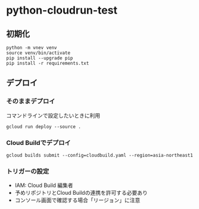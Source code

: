# python-cloudrun-test

## 初期化

```
python -m vnev venv
source venv/bin/activate
pip install --upgrade pip
pip install -r requirements.txt
```

## デプロイ

### そのままデプロイ

コマンドラインで設定したいときに利用

```
gcloud run deploy --source .
```

### Cloud Buildでデプロイ

```
gcloud builds submit --config=cloudbuild.yaml --region=asia-northeast1
```

### トリガーの設定

- IAM: Cloud Build 編集者
- 予めリポジトリとCloud Buildの連携を許可する必要あり
- コンソール画面で確認する場合「リージョン」に注意
